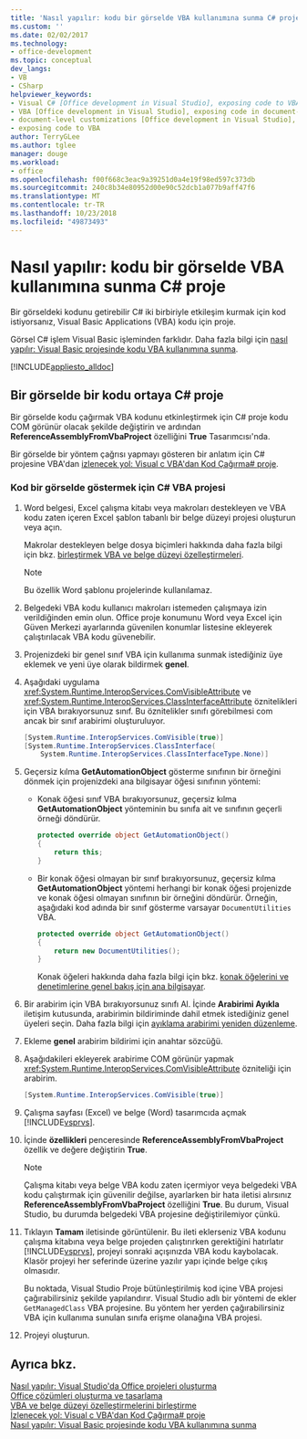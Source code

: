 ```yaml
---
title: 'Nasıl yapılır: kodu bir görselde VBA kullanımına sunma C# proje'
ms.custom: ''
ms.date: 02/02/2017
ms.technology:
- office-development
ms.topic: conceptual
dev_langs:
- VB
- CSharp
helpviewer_keywords:
- Visual C# [Office development in Visual Studio], exposing code to VBA
- VBA [Office development in Visual Studio], exposing code in document-level customizations
- document-level customizations [Office development in Visual Studio], exposing code
- exposing code to VBA
author: TerryGLee
ms.author: tglee
manager: douge
ms.workload:
- office
ms.openlocfilehash: f00f668c3eac9a39251d0a4e19f98ed597c373db
ms.sourcegitcommit: 240c8b34e80952d00e90c52dcb1a077b9aff47f6
ms.translationtype: MT
ms.contentlocale: tr-TR
ms.lasthandoff: 10/23/2018
ms.locfileid: "49873493"
---
```

# <a name="how-to-expose-code-to-vba-in-a-visual-c-project"></a>Nasıl yapılır: kodu bir görselde VBA kullanımına sunma C# proje
  Bir görseldeki kodunu getirebilir C# iki birbiriyle etkileşim kurmak için kod istiyorsanız, Visual Basic Applications (VBA) kodu için proje.  
  
 Görsel C# işlem Visual Basic işleminden farklıdır. Daha fazla bilgi için [nasıl yapılır: Visual Basic projesinde kodu VBA kullanımına sunma](../vsto/how-to-expose-code-to-vba-in-a-visual-basic-project.md).  
  
 [!INCLUDE[appliesto_alldoc](../vsto/includes/appliesto-alldoc-md.md)]  
  
## <a name="expose-code-in-a-visual-c-project"></a>Bir görselde bir kodu ortaya C# proje  
 Bir görselde kodu çağırmak VBA kodunu etkinleştirmek için C# proje kodu COM görünür olacak şekilde değiştirin ve ardından **ReferenceAssemblyFromVbaProject** özelliğini **True** Tasarımcısı'nda.  
  
 Bir görselde bir yöntem çağrısı yapmayı gösteren bir anlatım için C# projesine VBA'dan [izlenecek yol: Visual c VBA'dan Kod Çağırma&#35; proje](../vsto/walkthrough-calling-code-from-vba-in-a-visual-csharp-project.md).  
  
### <a name="to-expose-code-in-a-visual-c-project-to-vba"></a>Kod bir görselde göstermek için C# VBA projesi  
  
1. Word belgesi, Excel çalışma kitabı veya makroları destekleyen ve VBA kodu zaten içeren Excel şablon tabanlı bir belge düzeyi projesi oluşturun veya açın.  
  
    Makrolar destekleyen belge dosya biçimleri hakkında daha fazla bilgi için bkz. [birleştirmek VBA ve belge düzeyi özelleştirmeleri](../vsto/combining-vba-and-document-level-customizations.md).  
  
   > [!NOTE]  
   >  Bu özellik Word şablonu projelerinde kullanılamaz.  
  
2. Belgedeki VBA kodu kullanıcı makroları istemeden çalışmaya izin verildiğinden emin olun. Office proje konumunu Word veya Excel için Güven Merkezi ayarlarında güvenilen konumlar listesine ekleyerek çalıştırılacak VBA kodu güvenebilir.  
  
3. Projenizdeki bir genel sınıf VBA için kullanıma sunmak istediğiniz üye eklemek ve yeni üye olarak bildirmek **genel**.  
  
4. Aşağıdaki uygulama <xref:System.Runtime.InteropServices.ComVisibleAttribute> ve <xref:System.Runtime.InteropServices.ClassInterfaceAttribute> öznitelikleri için VBA bırakıyorsunuz sınıf. Bu öznitelikler sınıfı görebilmesi com ancak bir sınıf arabirimi oluşturuluyor.  
  
   ```csharp  
   [System.Runtime.InteropServices.ComVisible(true)]  
   [System.Runtime.InteropServices.ClassInterface(  
       System.Runtime.InteropServices.ClassInterfaceType.None)]  
   ```  
  
5. Geçersiz kılma **GetAutomationObject** gösterme sınıfının bir örneğini dönmek için projenizdeki ana bilgisayar öğesi sınıfının yöntemi:  
  
   - Konak öğesi sınıf VBA bırakıyorsunuz, geçersiz kılma **GetAutomationObject** yönteminin bu sınıfa ait ve sınıfının geçerli örneği döndürür.  
  
     ```csharp  
     protected override object GetAutomationObject()  
     {  
         return this;  
     }  
     ```  
  
   - Bir konak öğesi olmayan bir sınıf bırakıyorsunuz, geçersiz kılma **GetAutomationObject** yöntemi herhangi bir konak öğesi projenizde ve konak öğesi olmayan sınıfının bir örneğini döndürür. Örneğin, aşağıdaki kod adında bir sınıf gösterme varsayar `DocumentUtilities` VBA.  
  
     ```csharp  
     protected override object GetAutomationObject()  
     {  
         return new DocumentUtilities();  
     }  
     ```  
  
     Konak öğeleri hakkında daha fazla bilgi için bkz. [konak öğelerini ve denetimlerine genel bakış için ana bilgisayar](../vsto/host-items-and-host-controls-overview.md).  
  
6. Bir arabirim için VBA bırakıyorsunuz sınıfı Al. İçinde **Arabirimi Ayıkla** iletişim kutusunda, arabirimin bildiriminde dahil etmek istediğiniz genel üyeleri seçin. Daha fazla bilgi için [ayıklama arabirimi yeniden düzenleme](../ide/reference/extract-interface.md).
  
7. Ekleme **genel** arabirim bildirimi için anahtar sözcüğü.  
  
8. Aşağıdakileri ekleyerek arabirime COM görünür yapmak <xref:System.Runtime.InteropServices.ComVisibleAttribute> özniteliği için arabirim.  
  
   ```csharp  
   [System.Runtime.InteropServices.ComVisible(true)]  
   ```  
  
9. Çalışma sayfası (Excel) ve belge (Word) tasarımcıda açmak [!INCLUDE[vsprvs](../sharepoint/includes/vsprvs-md.md)].  
  
10. İçinde **özellikleri** penceresinde **ReferenceAssemblyFromVbaProject** özellik ve değere değiştirin **True**.  
  
    > [!NOTE]  
    >  Çalışma kitabı veya belge VBA kodu zaten içermiyor veya belgedeki VBA kodu çalıştırmak için güvenilir değilse, ayarlarken bir hata iletisi alırsınız **ReferenceAssemblyFromVbaProject** özelliğini **True**. Bu durum, Visual Studio, bu durumda belgedeki VBA projesine değiştirilemiyor çünkü.  
  
11. Tıklayın **Tamam** iletisinde görüntülenir. Bu ileti eklerseniz VBA kodunu çalışma kitabına veya belge projeden çalıştırırken gerektiğini hatırlatır [!INCLUDE[vsprvs](../sharepoint/includes/vsprvs-md.md)], projeyi sonraki açışınızda VBA kodu kaybolacak. Klasör projeyi her seferinde üzerine yazılır yapı içinde belge çıkış olmasıdır.  
  
     Bu noktada, Visual Studio Proje bütünleştirilmiş kod içine VBA projesi çağırabilirsiniz şekilde yapılandırır. Visual Studio adlı bir yöntemi de ekler `GetManagedClass` VBA projesine. Bu yöntem her yerden çağırabilirsiniz VBA için kullanıma sunulan sınıfa erişme olanağına VBA projesi.  
  
12. Projeyi oluşturun.  
  
## <a name="see-also"></a>Ayrıca bkz.  
 [Nasıl yapılır: Visual Studio'da Office projeleri oluşturma](../vsto/how-to-create-office-projects-in-visual-studio.md)   
 [Office çözümleri oluşturma ve tasarlama](../vsto/designing-and-creating-office-solutions.md)   
 [VBA ve belge düzeyi özelleştirmelerini birleştirme](../vsto/combining-vba-and-document-level-customizations.md)   
 [İzlenecek yol: Visual c VBA'dan Kod Çağırma&#35; proje](../vsto/walkthrough-calling-code-from-vba-in-a-visual-csharp-project.md)   
 [Nasıl yapılır: Visual Basic projesinde kodu VBA kullanımına sunma](../vsto/how-to-expose-code-to-vba-in-a-visual-basic-project.md)  
  
  